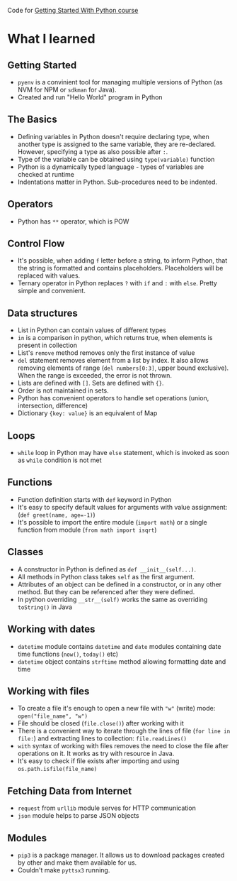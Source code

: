 Code for [Getting Started With Python course](https://www.amigoscode.com/courses/python)

# What I learned

## Getting Started

- `pyenv` is a convinient tool for managing multiple versions of Python (as NVM for NPM or `sdkman` for Java).
- Created and run "Hello World" program in Python

## The Basics

- Defining variables in Python doesn't require declaring type, when another type is assigned to the same variable, they
  are re-declared. However, specifying a type as also possible after `:`.
- Type of the variable can be obtained using `type(variable)` function
- Python is a dynamically typed language - types of variables are checked at runtime
- Indentations matter in Python. Sub-procedures need to be indented.

## Operators

- Python has `**` operator, which is POW

## Control Flow

- It's possible, when adding `f` letter before a string, to inform Python, that the string is formatted and contains
  placeholders. Placeholders will be replaced with values.
- Ternary operator in Python replaces `?` with `if` and `:` with `else`. Pretty simple and convenient.

## Data structures

- List in Python can contain values of different types
- `in` is a comparison in python, which returns true, when elements is present in collection
- List's `remove` method removes only the first instance of value
- `del` statement removes element from a list by index. It also allows removing elements of range (`del numbers[0:3]`,
  upper bound exclusive). When the range is exceeded, the error is not thrown.
- Lists are defined with `[]`. Sets are defined with `{}`.
- Order is not maintained in sets.
- Python has convenient operators to handle set operations (union, intersection, difference)
- Dictionary `{key: value}` is an equivalent of Map

## Loops

- `while` loop in Python may have `else` statement, which is invoked as soon as `while` condition is not met

## Functions

- Function definition starts with `def` keyword in Python
- It's easy to specify default values for arguments with value assignment: (`def greet(name, age=-1)`)
- It's possible to import the entire module (`import math`) or a single function from module (`from math import isqrt`)

## Classes

- A constructor in Python is defined as `def __init__(self...)`.
- All methods in Python class takes `self` as the first argument.
- Attributes of an object can be defined in a constructor, or in any other method. But they can be referenced after they
  were defined.
- In python overriding `__str__(self)` works the same as overriding `toString()` in Java

## Working with dates

- `datetime` module contains `datetime` and `date` modules containing date time functions (`now()`, `today()` etc)
- `datetime` object contains `strftime` method allowing formatting date and time

## Working with files

- To create a file it's enough to open a new file with `"w"` (write) mode: `open("file_name", "w")`
- File should be closed (`file.close()`) after working with it
- There is a convenient way to iterate through the lines of file (`for line in file:`) and extracting lines to
  collection: `file.readLines()`
- `with` syntax of working with files removes the need to close the file after operations on it. It works as try with
  resource in Java.
- It's easy to check if file exists after importing and using `os.path.isfile(file_name)`

## Fetching Data from Internet

- `request` from `urllib` module serves for HTTP communication
- `json` module helps to parse JSON objects

## Modules

- `pip3` is a package manager. It allows us to download packages created by other and make them available for us.
- Couldn't make `pyttsx3` running.